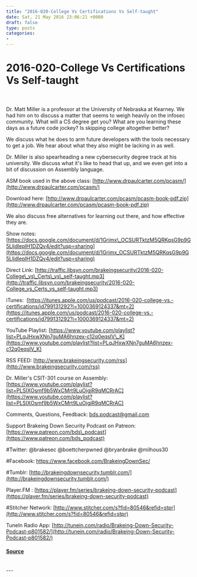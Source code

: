 ```yaml
---
title: "2016-020-College Vs Certifications Vs Self-taught"
date: Sat, 21 May 2016 23:06:21 +0000
draft: false
type: posts
categories: 
- 
---
```

# 2016-020-College Vs Certifications Vs Self-taught

<br/>

<br/>
Dr. Matt Miller is a professor at the University of Nebraska at Kearney. We had him on to discuss a matter that seems to weigh heavily on the infosec community. What will a CS degree get you? What are you learning these days as a future code jockey? Is skipping college altogether better?

We discuss what he does to arm future developers with the tools necessary to get a job. We hear about what they also might be lacking in as well.

Dr. Miller is also spearheading a new cybersecurity degree track at his university. We discuss what it's like to head that up, and we even get into a bit of discussion on Assembly language.

ASM book used in the above class: [http://www.drpaulcarter.com/pcasm/](http://www.drpaulcarter.com/pcasm/)

Download here: [http://www.drpaulcarter.com/pcasm/pcasm-book-pdf.zip](http://www.drpaulcarter.com/pcasm/pcasm-book-pdf.zip)

We also discuss free alternatives for learning out there, and how effective they are.

Show notes: [https://docs.google.com/document/d/1Grimx\_OCSURTktzM5QRKqsG9p9G5LljdleplH1DZQv4/edit?usp=sharing](https://docs.google.com/document/d/1Grimx_OCSURTktzM5QRKqsG9p9G5LljdleplH1DZQv4/edit?usp=sharing)

Direct Link: [http://traffic.libsyn.com/brakeingsecurity/2016-020-College\_vs\_Certs\_vs\_self-taught.mp3](http://traffic.libsyn.com/brakeingsecurity/2016-020-College_vs_Certs_vs_self-taught.mp3)

  
iTunes:  [https://itunes.apple.com/us/podcast/2016-020-college-vs.-certifications/id799131292?i=1000369124337&mt=2](https://itunes.apple.com/us/podcast/2016-020-college-vs.-certifications/id799131292?i=1000369124337&mt=2)

  
YouTube Playlist: [https://www.youtube.com/playlist?list=PLqJHxwXNn7guMA6hnzex-c12q0eqsIV\_K](https://www.youtube.com/playlist?list=PLqJHxwXNn7guMA6hnzex-c12q0eqsIV_K)

RSS FEED: [http://www.brakeingsecurity.com/rss](http://www.brakeingsecurity.com/rss)

Dr. Miller's CSIT-301 course on Assembly: [https://www.youtube.com/playlist?list=PLSIXOsmf9b5WxCMrt9LuOigjR9qMCRrAC](https://www.youtube.com/playlist?list=PLSIXOsmf9b5WxCMrt9LuOigjR9qMCRrAC)

Comments, Questions, Feedback: [bds.podcast@gmail.com](mailto:bds.podcast@gmail.com)

Support Brakeing Down Security Podcast on Patreon: [https://www.patreon.com/bds\_podcast](https://www.patreon.com/bds_podcast)

#Twitter: @brakesec @boettcherpwned @bryanbrake @milhous30

#Facebook: https://www.facebook.com/BrakeingDownSec/

#Tumblr: [http://brakeingdownsecurity.tumblr.com/](http://brakeingdownsecurity.tumblr.com/)

Player.FM : [https://player.fm/series/brakeing-down-security-podcast](https://player.fm/series/brakeing-down-security-podcast)

#Stitcher Network: [http://www.stitcher.com/s?fid=80546&refid=stpr](http://www.stitcher.com/s?fid=80546&refid=stpr)

TuneIn Radio App: [http://tunein.com/radio/Brakeing-Down-Security-Podcast-p801582/](http://tunein.com/radio/Brakeing-Down-Security-Podcast-p801582/)

#### [Source](http://brakeingsecurity.com/2016-020-college-vs-certifications-vs-self-taught)

<br/>
---
